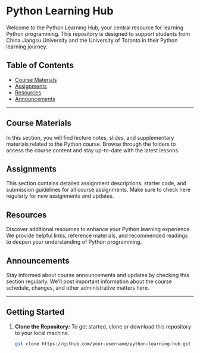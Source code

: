 # Python Learning Hub

Welcome to the Python Learning Hub, your central resource for learning Python programming. This repository is designed to support students from China Jiangsu University and the University of Toronto in their Python learning journey.

## Table of Contents

- [Course Materials](#course-materials)
- [Assignments](#assignments)
- [Resources](#resources)
- [Announcements](#announcements)

---

## Course Materials

In this section, you will find lecture notes, slides, and supplementary materials related to the Python course. Browse through the folders to access the course content and stay up-to-date with the latest lessons.

## Assignments

This section contains detailed assignment descriptions, starter code, and submission guidelines for all course assignments. Make sure to check here regularly for new assignments and updates.

## Resources

Discover additional resources to enhance your Python learning experience. We provide helpful links, reference materials, and recommended readings to deepen your understanding of Python programming.

## Announcements

Stay informed about course announcements and updates by checking this section regularly. We'll post important information about the course schedule, changes, and other administrative matters here.

---

## Getting Started

1. **Clone the Repository:** To get started, clone or download this repository to your local machine.

   ```bash
   git clone https://github.com/your-username/python-learning-hub.git
